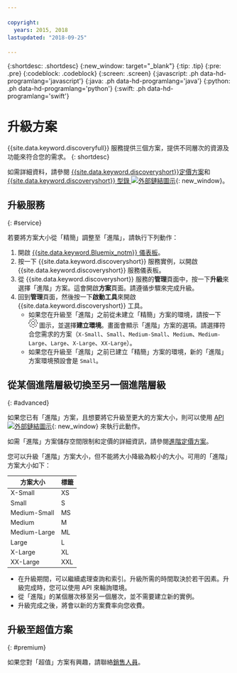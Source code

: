```yaml
---

copyright:
  years: 2015, 2018
lastupdated: "2018-09-25"

---
```


{:shortdesc: .shortdesc}
{:new_window: target="_blank"}
{:tip: .tip}
{:pre: .pre}
{:codeblock: .codeblock}
{:screen: .screen}
{:javascript: .ph data-hd-programlang='javascript'}
{:java: .ph data-hd-programlang='java'}
{:python: .ph data-hd-programlang='python'}
{:swift: .ph data-hd-programlang='swift'}

# 升級方案

{{site.data.keyword.discoveryfull}} 服務提供三個方案，提供不同層次的資源及功能來符合您的需求。
{: shortdesc}

如需詳細資料，請參閱 [{{site.data.keyword.discoveryshort}}定價方案](/docs/services/discovery/pricing-details.html)和 [{{site.data.keyword.discoveryshort}} 型錄 ![外部鏈結圖示](../../icons/launch-glyph.svg "外部鏈結圖示")](https://console.ng.bluemix.net/catalog/services/discovery/){: new_window}。

## 升級服務
{: #service} 

若要將方案大小從「精簡」調整至「進階」，請執行下列動作：

1. 開啟 [{{site.data.keyword.Bluemix_notm}} 儀表板](https://console.{DomainName}/dashboard)。 
1. 按一下 {{site.data.keyword.discoveryshort}} 服務實例，以開啟 {{site.data.keyword.discoveryshort}} 服務儀表板。
1. 從 {{site.data.keyword.discoveryshort}} 服務的**管理**頁面中，按一下**升級**來選擇「進階」方案。這會開啟**方案**頁面。請遵循步驟來完成升級。 
1. 回到**管理**頁面，然後按一下**啟動工具**來開啟 {{site.data.keyword.discoveryshort}} 工具。
   - 如果您在升級至「進階」之前從未建立「精簡」方案的環境，請按一下 ![齒輪](images/icon_settings.png) 圖示，並選擇**建立環境**。畫面會顯示「進階」方案的選項。請選擇符合您需求的方案（`X-Small`、`Small`、`Medium-Small`、`Medium`、`Medium-Large`、`Large`、`X-Large`、`XX-Large`）。
   - 如果您在升級至「進階」之前已建立「精簡」方案的環境，新的「進階」方案環境預設會是 `Small`。 

## 從某個進階層級切換至另一個進階層級
{: #advanced} 

如果您已有「進階」方案，且想要將它升級至更大的方案大小，則可以使用 [API ![外部鏈結圖示](../../icons/launch-glyph.svg "外部鏈結圖示")](https://www.ibm.com/watson/developercloud/discovery/api/v1/curl.html?curl#update-environment){: new_window} 來執行此動作。 

如需「進階」方案儲存空間限制和定價的詳細資訊，請參閱[進階定價方案](/docs/services/discovery/pricing-details.html#advanced)。

您可以升級「進階」方案大小，但不能將大小降級為較小的大小。可用的「進階」方案大小如下： 

方案大小  | 標籤   
--------- | ------ 
X-Small | XS 
Small | S 
Medium-Small | MS 
Medium | M 
Medium-Large | ML 
Large | L
X-Large | XL 
XX-Large | XXL 

- 在升級期間，可以繼續處理查詢和索引。升級所需的時間取決於若干因素。升級完成時，您可以使用 API 來輪詢環境。
- 從「進階」的某個層次移至另一個層次，並不需要建立新的實例。 
- 升級完成之後，將會以新的方案費率向您收費。

## 升級至超值方案
{: #premium}

如果您對「超值」方案有興趣，請聯絡[銷售人員](https://ibm.biz/contact-wdc-premium)。  
